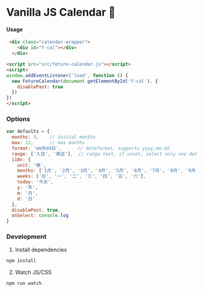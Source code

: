 # Vanilla JS Calendar 🍦

#### Usage

```html
 <div class="calendar-wrapper">
    <div id="f-cal"></div>
  </div>
```

```html
<script src="src/feture-calendar.js"></script>
<script>
window.addEventListener('load', function () {
  new FetureCalendar(document.getElementById('f-cal'), {
    disablePast: true
  })
})
</script>
```

### Options
```javascript
var defaults = {
  months: 3,    // initial months
  max: 12,      // max months
  format: 'mm月dd日',      // dateformat, supports yyyy,mm,dd
  range: ['入住', '离店'],  // range text, if unset, select only one date
  i18n: {
    unit: '晚',
    months: ['1月', '2月', '3月', '4月', '5月', '6月', '7月', '8月', '9月', '10月', '11月', '12月'],
    weeks: ['日', '一', '二', '三', '四', '五', '六'],
    today: '今天',
    y: '年',
    m: '月',
    d: '日'
  },
  disablePast: true,
  onSelect: console.log
}
```

### Development

1. Install dependencies

```bash
npm install
```

2. Watch JS/CSS

```bash
npm run watch
```